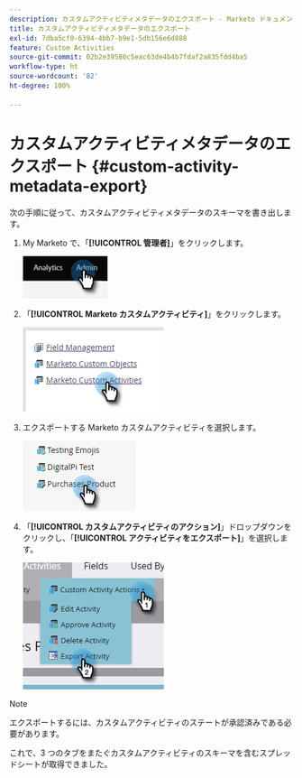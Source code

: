 ```yaml
---
description: カスタムアクティビティメタデータのエクスポート - Marketo ドキュメント - 製品ドキュメント
title: カスタムアクティビティメタデータのエクスポート
exl-id: 7dba5cf0-6394-4bb7-b9e1-5db156e6d888
feature: Custom Activities
source-git-commit: 02b2e39580c5eac63de4b4b7fdaf2a835fdd4ba5
workflow-type: ht
source-wordcount: '82'
ht-degree: 100%

---
```


# カスタムアクティビティメタデータのエクスポート {#custom-activity-metadata-export}

次の手順に従って、カスタムアクティビティメタデータのスキーマを書き出します。

1. My Marketo で、「**[!UICONTROL 管理者]**」をクリックします。

   ![](assets/custom-activity-metadata-export-1.png)

1. 「**[!UICONTROL Marketo カスタムアクティビティ]**」をクリックします。

   ![](assets/custom-activity-metadata-export-2.png)

1. エクスポートする Marketo カスタムアクティビティを選択します。

   ![](assets/custom-activity-metadata-export-3.png)

1. 「**[!UICONTROL カスタムアクティビティのアクション]**」ドロップダウンをクリックし、「**[!UICONTROL アクティビティをエクスポート]**」を選択します。

   ![](assets/custom-activity-metadata-export-4.png)

>[!NOTE]
>
>エクスポートするには、カスタムアクティビティのステートが承認済みである必要があります。

これで、3 つのタブをまたぐカスタムアクティビティのスキーマを含むスプレッドシートが取得できました。
